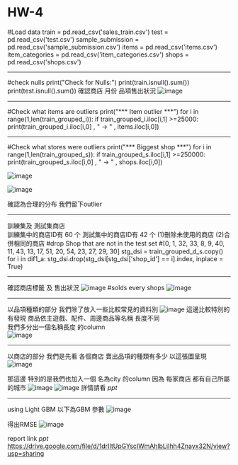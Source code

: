 # HW-4

#Load data 
train = pd.read_csv('sales_train.csv')
test = pd.read_csv('test.csv')
sample_submission = pd.read_csv('sample_submission.csv')
items = pd.read_csv('items.csv')
item_categories = pd.read_csv('item_categories.csv')
shops = pd.read_csv('shops.csv')

--------------------------------------------------------------------------------------------------------------------------------------------------------------------------------

#check nulls
print("Check for Nulls:")
print(train.isnull().sum())
print(test.isnull().sum())
確認商店 月份  品項售出狀況
![image](https://user-images.githubusercontent.com/73217181/121851705-04054080-cd21-11eb-9733-b3183e52e1f1.png)

--------------------------------------------------------------------------------------------------------------------------------------------------------------------------------

#Check what items are outliers
print("*** Item outlier ***")
for i in range(1,len(train_grouped_i)):
    if train_grouped_i.iloc[i,1] >=25000: 
        print(train_grouped_i.iloc[i,0] , " -> " , items.iloc[i,0])
        
--------------------------------------------------------------------------------------------------------------------------------------------------------------------------------
#Check what stores were outliers
print("*** Biggest shop ***")
for i in range(1,len(train_grouped_s)):
    if train_grouped_s.iloc[i,1] >=250000: 
        print(train_grouped_s.iloc[i,0] , " -> " , shops.iloc[i,0])
        
![image](https://user-images.githubusercontent.com/73217181/121851281-82adae00-cd20-11eb-97bc-b803fc0b0127.png)


![image](https://user-images.githubusercontent.com/73217181/121851301-86d9cb80-cd20-11eb-90b5-a9b7564c2937.png)

確認為合理的分布  我們留下outlier

--------------------------------------------------------------------------------------------------------------------------------------------------------------------------------
訓練集及 測試集商店  
訓練集中的商店ID有 60 个 
測試集中的商店ID有 42 个
(1)刪除未使用的商店
(2)合併相同的商店
#drop Shop that are not in the test set
#[0, 1, 32, 33, 8, 9, 40, 11, 43, 13, 17, 51, 20, 54, 23, 27, 29, 30]
stg_dsi = train_grouped_d_s.copy()
for i in dif1_a:
    stg_dsi.drop(stg_dsi[stg_dsi['shop_id'] == i].index, inplace = True)
    
--------------------------------------------------------------------------------------------------------------------------------------------------------------------------------

確認商店標籤  及 售出狀況
![image](https://user-images.githubusercontent.com/73217181/121851457-bd174b00-cd20-11eb-83a4-f5edbc6d03a5.png)
#solds every shops
![image](https://user-images.githubusercontent.com/73217181/121851590-e506ae80-cd20-11eb-9765-6a724a6ad3f5.png)

--------------------------------------------------------------------------------------------------------------------------------------------------------------------------------

以品項種類的部分  我們除了放入一些比較常見的資料別
![image](https://user-images.githubusercontent.com/73217181/121904383-b78b2680-cd5b-11eb-8844-0f4b664ba248.png)
這邊比較特別的  有發現  商品依主遊戲、配件、周邊商品等名稱 長度不同  
我們多分出一個名稱長度  的column  
![image](https://user-images.githubusercontent.com/73217181/121904286-a2ae9300-cd5b-11eb-9b4e-c9ac232c8a9c.png)

--------------------------------------------------------------------------------------------------------------------------------------------------------------------------------

以商店的部分   我們是先看 各個商店 賣出品項的種類有多少 以這張圖呈現
![image](https://user-images.githubusercontent.com/73217181/121904476-ceca1400-cd5b-11eb-9a30-e3565ec9525b.png)

那這邊 特別的是我們也加入一個 名為city 的column  因為 每家商店 都有自己所屬的城市
![image](https://user-images.githubusercontent.com/73217181/121904850-24062580-cd5c-11eb-9239-6d4095665de6.png)
![image](https://user-images.githubusercontent.com/73217181/121904798-1781cd00-cd5c-11eb-9744-d802d0790867.png)
詳情請看  *ppt*

--------------------------------------------------------------------------------------------------------------------------------------------------------------------------------

using  Light GBM
以下為GBM 參數
![image](https://user-images.githubusercontent.com/73217181/121851811-2dbe6780-cd21-11eb-8a0b-f6a6018c3fb5.png)

得出RMSE
![image](https://user-images.githubusercontent.com/73217181/121851835-357e0c00-cd21-11eb-9017-fd89ba080a55.png)


 report link *ppt*
https://drive.google.com/file/d/1drIItUpGYscIWmAhlbLiIhh4Znayx32N/view?usp=sharing
